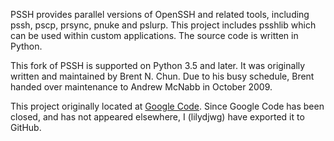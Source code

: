PSSH provides parallel versions of OpenSSH and related tools, including pssh, pscp, prsync, pnuke and pslurp. This project includes psshlib which can be used within custom applications. The source code is written in Python.

This fork of PSSH is supported on Python 3.5 and later. It was originally written and maintained by Brent N. Chun. Due to his busy schedule, Brent handed over maintenance to Andrew McNabb in October 2009.

This project originally located at [Google Code](https://code.google.com/p/parallel-ssh/). Since Google Code has been closed, and has not appeared elsewhere, I (lilydjwg) have exported it to GitHub.
